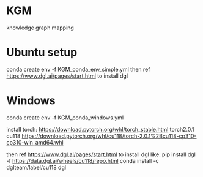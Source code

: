 # KGM
knowledge graph mapping 


# Ubuntu setup

conda create env -f KGM_conda_env_simple.yml
then ref https://www.dgl.ai/pages/start.html to install dgl 

# Windows

conda create env -f KGM_conda_windows.yml

install torch: https://download.pytorch.org/whl/torch_stable.html
    torch2.0.1 cu118
    https://download.pytorch.org/whl/cu118/torch-2.0.1%2Bcu118-cp310-cp310-win_amd64.whl

then ref https://www.dgl.ai/pages/start.html to install dgl like:
    pip install  dgl -f https://data.dgl.ai/wheels/cu118/repo.html 
    conda install -c dglteam/label/cu118 dgl


